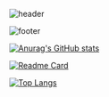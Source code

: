 ![header](https://capsule-render.vercel.app/api?type=transparent&color=auto&height=300&section=header&text=끝없고%20유연하게%20발전하는%20개발자%20정영종%20입니다!&fontSize=40)

![footer](https://capsule-render.vercel.app/api?type=Rect&color=87cefa&height=100&section=footer)

[![Anurag's GitHub stats](https://github-readme-stats.vercel.app/api?username=kymial&show_icons=true&theme=buefy)](https://github.com/kymial)

[![Readme Card](https://github-readme-stats.vercel.app/api/pin/?username=kymial&repo=AWS)](https://github.com/kymial/AWS)

[![Top Langs](https://github-readme-stats.vercel.app/api/top-langs/?username=kymial)](https://github.com/kymial)

